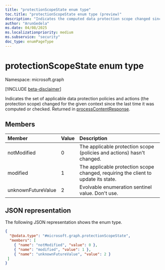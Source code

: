 ```yaml
---
title: "protectionScopeState enum type"
toc.title: "protectionScopeState enum type (preview)"
description: "Indicates the computed data protection scope changed since the last check (NotModified, Modified)."
author: "ArunGedela"
ms.date: 04/08/2025
ms.localizationpriority: medium
ms.subservice: "security"
doc_type: enumPageType
---
```


# protectionScopeState enum type

Namespace: microsoft.graph

[!INCLUDE [beta-disclaimer](../../includes/beta-disclaimer.md)]

Indicates the set of applicable data protection policies and actions (the protection scope) changed for the given context since the last time it was computed or checked. Returned in [processContentResponse](../resources/processcontentresponse.md).

## Members

| Member             | Value | Description                                                                          |
| :----------------- | :---- | :----------------------------------------------------------------------------------- |
| notModified        | 0     | The applicable protection scope (policies and actions) hasn't changed.              |
| modified           | 1     | The applicable protection scope changed, requiring the client to update its state. |
| unknownFutureValue | 2     | Evolvable enumeration sentinel value. Don't use.                                    |

## JSON representation

The following JSON representation shows the enum type.
<!-- {
  "blockType": "resource",
  "@odata.type": "microsoft.graph.protectionScopeState"
}-->
``` json
{
  "@odata.type": "#microsoft.graph.protectionScopeState",
  "members": [
    { "name": "notModified", "value": 0 },
    { "name": "modified", "value": 1 },
    { "name": "unknownFutureValue", "value": 2 }
 ]
}
```
